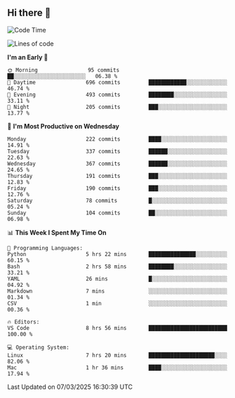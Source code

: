 ## Hi there 👋

<!--
**Wangmerlyn/Wangmerlyn** is a ✨ _special_ ✨ repository because its `README.md` (this file) appears on your GitHub profile.

Here are some ideas to get you started:

- 🔭 I’m currently working on ...
- 🌱 I’m currently learning ...
- 👯 I’m looking to collaborate on ...
- 🤔 I’m looking for help with ...
- 💬 Ask me about ...
- 📫 How to reach me: ...
- 😄 Pronouns: ...
- ⚡ Fun fact: ...
-->
<!--START_SECTION:waka-->
![Code Time](http://img.shields.io/badge/Code%20Time-82%20hrs%2043%20mins-blue)

![Lines of code](https://img.shields.io/badge/From%20Hello%20World%20I%27ve%20Written-8.6%20million%20lines%20of%20code-blue)

**I'm an Early 🐤** 

```text
🌞 Morning                95 commits          ██░░░░░░░░░░░░░░░░░░░░░░░   06.38 % 
🌆 Daytime                696 commits         ████████████░░░░░░░░░░░░░   46.74 % 
🌃 Evening                493 commits         ████████░░░░░░░░░░░░░░░░░   33.11 % 
🌙 Night                  205 commits         ███░░░░░░░░░░░░░░░░░░░░░░   13.77 % 
```
📅 **I'm Most Productive on Wednesday** 

```text
Monday                   222 commits         ████░░░░░░░░░░░░░░░░░░░░░   14.91 % 
Tuesday                  337 commits         ██████░░░░░░░░░░░░░░░░░░░   22.63 % 
Wednesday                367 commits         ██████░░░░░░░░░░░░░░░░░░░   24.65 % 
Thursday                 191 commits         ███░░░░░░░░░░░░░░░░░░░░░░   12.83 % 
Friday                   190 commits         ███░░░░░░░░░░░░░░░░░░░░░░   12.76 % 
Saturday                 78 commits          █░░░░░░░░░░░░░░░░░░░░░░░░   05.24 % 
Sunday                   104 commits         ██░░░░░░░░░░░░░░░░░░░░░░░   06.98 % 
```


📊 **This Week I Spent My Time On** 

```text
💬 Programming Languages: 
Python                   5 hrs 22 mins       ███████████████░░░░░░░░░░   60.15 % 
Bash                     2 hrs 58 mins       ████████░░░░░░░░░░░░░░░░░   33.21 % 
YAML                     26 mins             █░░░░░░░░░░░░░░░░░░░░░░░░   04.92 % 
Markdown                 7 mins              ░░░░░░░░░░░░░░░░░░░░░░░░░   01.34 % 
CSV                      1 min               ░░░░░░░░░░░░░░░░░░░░░░░░░   00.36 % 

🔥 Editors: 
VS Code                  8 hrs 56 mins       █████████████████████████   100.00 % 

💻 Operating System: 
Linux                    7 hrs 20 mins       █████████████████████░░░░   82.06 % 
Mac                      1 hr 36 mins        ████░░░░░░░░░░░░░░░░░░░░░   17.94 % 
```


 Last Updated on 07/03/2025 16:30:39 UTC
<!--END_SECTION:waka-->
